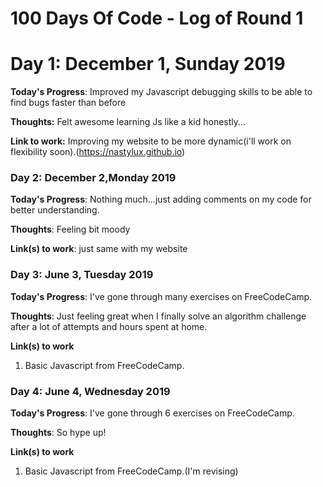 # 100 Days Of Code - Log of Round 1

# Day 1: December 1, Sunday 2019

**Today's Progress**: Improved my Javascript debugging skills to be able to find bugs faster than before

**Thoughts:** Felt awesome learning Js like a kid honestly...

**Link to work:** Improving my website to be more dynamic(i'll work on flexibility soon).(https://nastylux.github.io)

### Day 2: December 2,Monday 2019

**Today's Progress**: Nothing much...just adding comments on my code for better understanding.

**Thoughts**: Feeling bit moody

**Link(s) to work**: just same with my website


### Day 3: June 3, Tuesday 2019

**Today's Progress**: I've gone through many exercises on FreeCodeCamp.

**Thoughts**: Just feeling great when I finally solve an algorithm challenge after a lot of attempts and hours spent at home.

**Link(s) to work**
1. Basic Javascript from FreeCodeCamp.


### Day 4: June 4, Wednesday 2019

**Today's Progress**: I've gone through 6 exercises on FreeCodeCamp.

**Thoughts**: So hype up!

**Link(s) to work**
1. Basic Javascript from FreeCodeCamp.(I'm revising)


